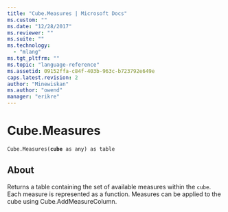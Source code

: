 ```yaml
---
title: "Cube.Measures | Microsoft Docs"
ms.custom: ""
ms.date: "12/28/2017"
ms.reviewer: ""
ms.suite: ""
ms.technology: 
  - "mlang"
ms.tgt_pltfrm: ""
ms.topic: "language-reference"
ms.assetid: 09152ffa-c84f-403b-963c-b723792e649e
caps.latest.revision: 2
author: "Minewiskan"
ms.author: "owend"
manager: "erikre"
---
```

# Cube.Measures
<code>Cube.Measures(**cube** as any) as table</code>

## About
Returns a table containing the set of available measures within the <code>cube</code>. Each measure is represented as a function. Measures can be applied to the cube using Cube.AddMeasureColumn.


  
